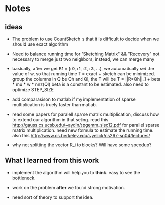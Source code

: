 Notes
========

## ideas
+ The problem to use CountSketch  is that it is difficult to
  decide when we should use exact algorithm

+ Need to balance running time for "Sketching Matrix" && "Recovery"
  not necessary to merge just two neighbors, instead, we can merge many

+ basically, after we get R1 = [r0, r1, r2, r3, ...], we automatically set the
  value of w, so that running time T = exact + sketch can be minimized.
  group the columns in Q be Qh and Ql, the T will be
  T = ||R*Qh||_1 + beta * mu * w * nnz(Ql)
  beta is a constant to be estimated.
  also need to optimize STEP_SIZE

+ add comparasison to matlab if my implementation of sparse multiplication
  is truely faster than matlab.

+ read some papers for paralell sparse matrix multiplication,
  discuss how to extend our algorithm in that seting.
  read this http://gauss.cs.ucsb.edu/~aydin/spgemm_sisc12.pdf
  for parallel sparse matrix multiplication.
  need new formula to estimate the running time.
  also this http://www.cs.berkeley.edu/~yelick/cs267-sp04/lectures/

+ why not splitting the vector R_i to blocks? Will have some speedup?


## What I learned from this work
+ implement the algorithm will help you to **think**.
  easy to see the bottleneck.

+ work on the problem **after** we found strong motivation.

+ need sort of theory to support the idea.


